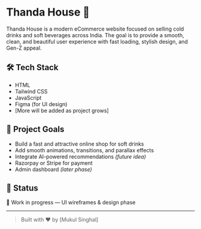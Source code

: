 # Thanda House 🧊

Thanda House is a modern eCommerce website focused on selling cold drinks and soft beverages across India. The goal is to provide a smooth, clean, and beautiful user experience with fast loading, stylish design, and Gen-Z appeal.

## 🛠 Tech Stack

- HTML
- Tailwind CSS
- JavaScript
- Figma (for UI design)
- [More will be added as project grows]

## 🚀 Project Goals

- Build a fast and attractive online shop for soft drinks
- Add smooth animations, transitions, and parallax effects
- Integrate AI-powered recommendations *(future idea)*
- Razorpay or Stripe for payment
- Admin dashboard *(later phase)*


## 📌 Status

🚧 Work in progress — UI wireframes & design phase

---

> Built with ❤️ by [Mukul Singhal]



